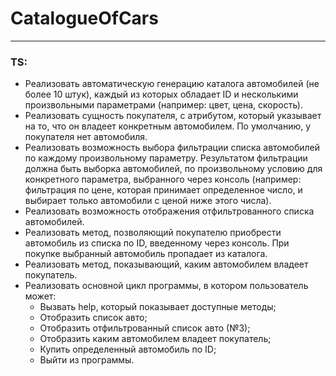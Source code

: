 # CatalogueOfCars
____
### TS:
* Реализовать автоматическую генерацию каталога автомобилей (не более 10 штук), каждый из которых обладает ID и несколькими произвольными параметрами (например: цвет, цена, скорость).
* Реализовать сущность покупателя, с атрибутом, который указывает на то, что он владеет конкретным автомобилем. По умолчанию, у покупателя нет автомобиля.
* Реализовать возможность выбора фильтрации списка автомобилей по каждому произвольному параметру. Результатом фильтрации должна быть выборка автомобилей, по произвольному условию для конкретного параметра, выбранного через консоль (например: фильтрация по цене, которая принимает определенное число, и выбирает только автомобили с ценой ниже этого числа).
* Реализовать возможность отображения отфильтрованного списка автомобилей.
* Реализовать метод, позволяющий покупателю приобрести автомобиль из списка по ID, введенному через консоль. При покупке выбранный автомобиль пропадает из каталога.
* Реализовать метод, показывающий, каким автомобилем владеет покупатель. 
* Реализовать основной цикл программы, в котором пользователь может:
  * Вызвать help, который показывает доступные методы;
  * Отобразить список авто;
  * Отобразить отфильтрованный список авто (№3);
  * Отобразить каким автомобилем владеет покупатель;
  * Купить определенный автомобиль по ID;
  * Выйти из программы.
